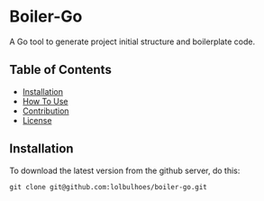 # Boiler-Go
A Go tool to generate project initial structure and boilerplate code.

## Table of Contents

- [Installation](#installation)
- [How To Use](#how-to-use)
- [Contribution](#contribution)
- [License](#license)

## Installation

To download the latest version from the github server, do this:

```
git clone git@github.com:lolbulhoes/boiler-go.git
```


